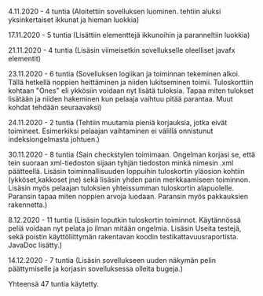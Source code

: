 4.11.2020 - 4 tuntia (Aloitettiin sovelluksen luominen. tehtiin aluksi yksinkertaiset ikkunat ja hieman luokkia)

17.11.2020 - 5 tuntia (Lisättiin elementtejä ikkunoihin ja paranneltiin luokkia)

21.11.2020 - 4 tuntia (Lisäsin viimeisetkin sovellukselle oleelliset javafx elementit)

23.11.2020 - 6 tuntia (Sovelluksen logiikan ja toiminnan tekeminen alkoi. Tällä hetkellä noppien heittäminen ja niiden lukitseminen toimii. Tuloskorttiin kohtaan "Ones" eli ykkösiin voidaan nyt lisätä tuloksia. Tapaa miten tulokset lisätään ja niiden hakeminen kun pelaaja vaihtuu pitää parantaa.  Muut kohdat tehdään seuraavaksi)

24.11.2020 - 2 tuntia (Tehtiin muutamia pieniä korjauksia, jotka eivät toimineet. Esimerkiksi pelaajan vaihtaminen ei välillä onnistunut indeksiongelmasta johtuen.)

30.11.2020 - 8 tuntia (Sain checkstylen toimimaan. Ongelman korjasi se, että tein suoraan xml-tiedoston sijaan tyhjän tiedoston minkä nimesin .xml päätteellä. Lisäsin toiminnallisuuden loppuihin tuloskortin yläosion kohtiin (ykköset,kakkoset jne) sekä lisäsin yhden parin merkkaamiseen toiminnon. Lisäsin myös pelaajan tuloksien yhteissumman tuloskortin alapuolelle. Paransin tapaa miten noppien arvoja luodaan. Paransin myös pakkauksien rakennetta.)

8.12.2020 - 11 tuntia (Lisäsin loputkin tuloskortin toiminnot. Käytännössä peliä voidaan nyt pelata jo ilman mitään ongelmia. Lisäsin Useita testejä, sekä poistin käyttöliittymän rakentavan koodin testikattavuusraportista. JavaDoc lisätty.)

14.12.2020 - 7 tuntia (Lisäsin sovellukseen uuden näkymän pelin päättymiselle ja korjasin sovelluksessa olleita bugeja.)

Yhteensä 47 tuntia käytetty.
